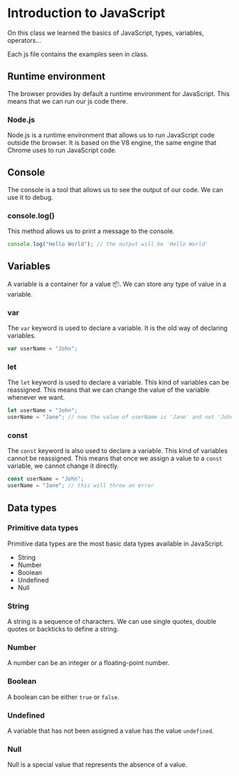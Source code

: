 # Introduction to JavaScript

On this class we learned the basics of JavaScript, types, variables, operators...

Each js file contains the examples seen in class.

## Runtime environment

The browser provides by default a runtime environment for JavaScript. This means that we can run our js code there.

### Node.js

Node.js is a runtime environment that allows us to run JavaScript code outside the browser. It is based on the V8 engine, the same engine that Chrome uses to run JavaScript code.

## Console

The console is a tool that allows us to see the output of our code. We can use it to debug.

### console.log()

This method allows us to print a message to the console.

```javascript
console.log("Hello World"); // the output will be 'Hello World'
```

## Variables

A variable is a container for a value 📦. We can store any type of value in a variable.

### var

The `var` keyword is used to declare a variable. It is the old way of declaring variables.

```javascript
var userName = "John";
```

### let

The `let` keyword is used to declare a variable. This kind of variables can be reassigned. This means that we can change the value of the variable whenever we want.

```javascript
let userName = "John";
userName = "Jane"; // now the value of userName is 'Jane' and not 'John' anymore
```

### const

The `const` keyword is also used to declare a variable. This kind of variables cannot be reassigned. This means that once we assign a value to a `const` variable, we cannot change it directly.

```javascript
const userName = "John";
userName = "Jane"; // this will throw an error
```

## Data types

### Primitive data types

Primitive data types are the most basic data types available in JavaScript.

- String
- Number
- Boolean
- Undefined
- Null

### String

A string is a sequence of characters. We can use single quotes, double quotes or backticks to define a string.

### Number

A number can be an integer or a floating-point number.

### Boolean

A boolean can be either `true` or `false`.

### Undefined

A variable that has not been assigned a value has the value `undefined`.

### Null

Null is a special value that represents the absence of a value.
